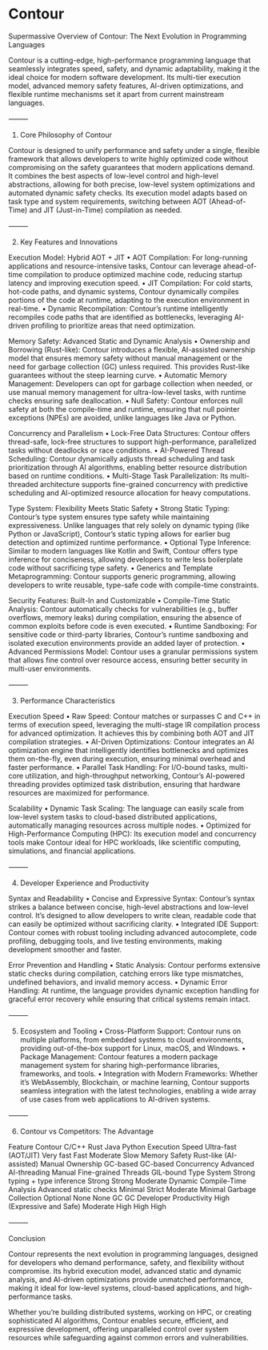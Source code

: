 # Contour

Supermassive Overview of Contour: The Next Evolution in Programming Languages

Contour is a cutting-edge, high-performance programming language that seamlessly integrates speed, safety, and dynamic adaptability, making it the ideal choice for modern software development. Its multi-tier execution model, advanced memory safety features, AI-driven optimizations, and flexible runtime mechanisms set it apart from current mainstream languages.

⸻

1. Core Philosophy of Contour

Contour is designed to unify performance and safety under a single, flexible framework that allows developers to write highly optimized code without compromising on the safety guarantees that modern applications demand. It combines the best aspects of low-level control and high-level abstractions, allowing for both precise, low-level system optimizations and automated dynamic safety checks. Its execution model adapts based on task type and system requirements, switching between AOT (Ahead-of-Time) and JIT (Just-in-Time) compilation as needed.

⸻

2. Key Features and Innovations

Execution Model: Hybrid AOT + JIT
	•	AOT Compilation: For long-running applications and resource-intensive tasks, Contour can leverage ahead-of-time compilation to produce optimized machine code, reducing startup latency and improving execution speed.
	•	JIT Compilation: For cold starts, hot-code paths, and dynamic systems, Contour dynamically compiles portions of the code at runtime, adapting to the execution environment in real-time.
	•	Dynamic Recompilation: Contour’s runtime intelligently recompiles code paths that are identified as bottlenecks, leveraging AI-driven profiling to prioritize areas that need optimization.

Memory Safety: Advanced Static and Dynamic Analysis
	•	Ownership and Borrowing (Rust-like): Contour introduces a flexible, AI-assisted ownership model that ensures memory safety without manual management or the need for garbage collection (GC) unless required. This provides Rust-like guarantees without the steep learning curve.
	•	Automatic Memory Management: Developers can opt for garbage collection when needed, or use manual memory management for ultra-low-level tasks, with runtime checks ensuring safe deallocation.
	•	Null Safety: Contour enforces null safety at both the compile-time and runtime, ensuring that null pointer exceptions (NPEs) are avoided, unlike languages like Java or Python.

Concurrency and Parallelism
	•	Lock-Free Data Structures: Contour offers thread-safe, lock-free structures to support high-performance, parallelized tasks without deadlocks or race conditions.
	•	AI-Powered Thread Scheduling: Contour dynamically adjusts thread scheduling and task prioritization through AI algorithms, enabling better resource distribution based on runtime conditions.
	•	Multi-Stage Task Parallelization: Its multi-threaded architecture supports fine-grained concurrency with predictive scheduling and AI-optimized resource allocation for heavy computations.

Type System: Flexibility Meets Static Safety
	•	Strong Static Typing: Contour’s type system ensures type safety while maintaining expressiveness. Unlike languages that rely solely on dynamic typing (like Python or JavaScript), Contour’s static typing allows for earlier bug detection and optimized runtime performance.
	•	Optional Type Inference: Similar to modern languages like Kotlin and Swift, Contour offers type inference for conciseness, allowing developers to write less boilerplate code without sacrificing type safety.
	•	Generics and Template Metaprogramming: Contour supports generic programming, allowing developers to write reusable, type-safe code with compile-time constraints.

Security Features: Built-In and Customizable
	•	Compile-Time Static Analysis: Contour automatically checks for vulnerabilities (e.g., buffer overflows, memory leaks) during compilation, ensuring the absence of common exploits before code is even executed.
	•	Runtime Sandboxing: For sensitive code or third-party libraries, Contour’s runtime sandboxing and isolated execution environments provide an added layer of protection.
	•	Advanced Permissions Model: Contour uses a granular permissions system that allows fine control over resource access, ensuring better security in multi-user environments.

⸻

3. Performance Characteristics

Execution Speed
	•	Raw Speed: Contour matches or surpasses C and C++ in terms of execution speed, leveraging the multi-stage IR compilation process for advanced optimization. It achieves this by combining both AOT and JIT compilation strategies.
	•	AI-Driven Optimizations: Contour integrates an AI optimization engine that intelligently identifies bottlenecks and optimizes them on-the-fly, even during execution, ensuring minimal overhead and faster performance.
	•	Parallel Task Handling: For I/O-bound tasks, multi-core utilization, and high-throughput networking, Contour’s AI-powered threading provides optimized task distribution, ensuring that hardware resources are maximized for performance.

Scalability
	•	Dynamic Task Scaling: The language can easily scale from low-level system tasks to cloud-based distributed applications, automatically managing resources across multiple nodes.
	•	Optimized for High-Performance Computing (HPC): Its execution model and concurrency tools make Contour ideal for HPC workloads, like scientific computing, simulations, and financial applications.

⸻

4. Developer Experience and Productivity

Syntax and Readability
	•	Concise and Expressive Syntax: Contour’s syntax strikes a balance between concise, high-level abstractions and low-level control. It’s designed to allow developers to write clean, readable code that can easily be optimized without sacrificing clarity.
	•	Integrated IDE Support: Contour comes with robust tooling including advanced autocomplete, code profiling, debugging tools, and live testing environments, making development smoother and faster.

Error Prevention and Handling
	•	Static Analysis: Contour performs extensive static checks during compilation, catching errors like type mismatches, undefined behaviors, and invalid memory access.
	•	Dynamic Error Handling: At runtime, the language provides dynamic exception handling for graceful error recovery while ensuring that critical systems remain intact.

⸻

5. Ecosystem and Tooling
	•	Cross-Platform Support: Contour runs on multiple platforms, from embedded systems to cloud environments, providing out-of-the-box support for Linux, macOS, and Windows.
	•	Package Management: Contour features a modern package management system for sharing high-performance libraries, frameworks, and tools.
	•	Integration with Modern Frameworks: Whether it’s WebAssembly, Blockchain, or machine learning, Contour supports seamless integration with the latest technologies, enabling a wide array of use cases from web applications to AI-driven systems.

⸻

6. Contour vs Competitors: The Advantage

Feature	Contour	C/C++	Rust	Java	Python
Execution Speed	Ultra-fast (AOT/JIT)	Very fast	Fast	Moderate	Slow
Memory Safety	Rust-like (AI-assisted)	Manual	Ownership	GC-based	GC-based
Concurrency	Advanced AI-threading	Manual	Fine-grained	Threads	GIL-bound
Type System	Strong typing + type inference	Strong	Strong	Moderate	Dynamic
Compile-Time Analysis	Advanced static checks	Minimal	Strict	Moderate	Minimal
Garbage Collection	Optional	None	None	GC	GC
Developer Productivity	High (Expressive and Safe)	Moderate	High	High	High



⸻

Conclusion

Contour represents the next evolution in programming languages, designed for developers who demand performance, safety, and flexibility without compromise. Its hybrid execution model, advanced static and dynamic analysis, and AI-driven optimizations provide unmatched performance, making it ideal for low-level systems, cloud-based applications, and high-performance tasks.

Whether you’re building distributed systems, working on HPC, or creating sophisticated AI algorithms, Contour enables secure, efficient, and expressive development, offering unparalleled control over system resources while safeguarding against common errors and vulnerabilities.
